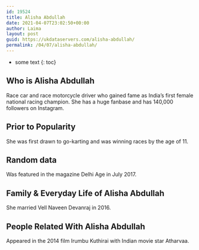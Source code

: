 ```yaml
---
id: 19524
title: Alisha Abdullah
date: 2021-04-07T23:02:50+00:00
author: Laima
layout: post
guid: https://ukdataservers.com/alisha-abdullah/
permalink: /04/07/alisha-abdullah/
---
```


* some text
{: toc}


## Who is Alisha Abdullah
                  
                  
                  
Race car and race motorcycle driver who gained fame as India&#8217;s first female national racing champion. She has a huge fanbase and has 140,000 followers on Instagram.
                  
              
            
              
            
                
                
                
## Prior to Popularity
                  
                  
                  
She was first drawn to go-karting and was winning races by the age of 11.
                  
              
            
              
            
                
                
                
## Random data
                  
                  
                  
Was featured in the magazine Delhi Age in July 2017.
                  
              
            
              
            
                
                
                
## Family & Everyday Life of Alisha Abdullah
                  
                  
                  
She married Vell Naveen Devanraj in 2016.
                  
              
            
              
            
                
                
                
## People Related With Alisha Abdullah
                  
                  
                  
Appeared in the 2014 film Irumbu Kuthirai with Indian movie star Atharvaa.
                  
              
            
              
            
                
              
            
              
              
            
            
              
            
          
          
          